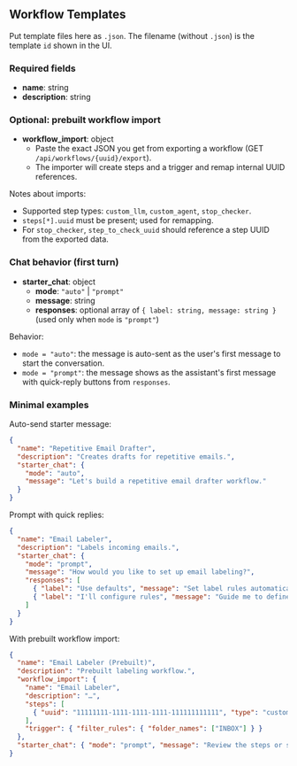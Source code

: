 ## Workflow Templates

Put template files here as `.json`. The filename (without `.json`) is the template `id` shown in the UI.

### Required fields
- **name**: string
- **description**: string

### Optional: prebuilt workflow import
- **workflow_import**: object
  - Paste the exact JSON you get from exporting a workflow (GET `/api/workflows/{uuid}/export`).
  - The importer will create steps and a trigger and remap internal UUID references.

Notes about imports:
- Supported step types: `custom_llm`, `custom_agent`, `stop_checker`.
- `steps[*].uuid` must be present; used for remapping.
- For `stop_checker`, `step_to_check_uuid` should reference a step UUID from the exported data.

### Chat behavior (first turn)
- **starter_chat**: object
  - **mode**: `"auto"` | `"prompt"`
  - **message**: string
  - **responses**: optional array of `{ label: string, message: string }` (used only when `mode` is `"prompt"`)

Behavior:
- `mode = "auto"`: the message is auto-sent as the user's first message to start the conversation.
- `mode = "prompt"`: the message shows as the assistant's first message with quick-reply buttons from `responses`.

### Minimal examples

Auto-send starter message:
```json
{
  "name": "Repetitive Email Drafter",
  "description": "Creates drafts for repetitive emails.",
  "starter_chat": {
    "mode": "auto",
    "message": "Let's build a repetitive email drafter workflow."
  }
}
```

Prompt with quick replies:
```json
{
  "name": "Email Labeler",
  "description": "Labels incoming emails.",
  "starter_chat": {
    "mode": "prompt",
    "message": "How would you like to set up email labeling?",
    "responses": [
      { "label": "Use defaults", "message": "Set label rules automatically." },
      { "label": "I'll configure rules", "message": "Guide me to define label rules." }
    ]
  }
}
```

With prebuilt workflow import:
```json
{
  "name": "Email Labeler (Prebuilt)",
  "description": "Prebuilt labeling workflow.",
  "workflow_import": {
    "name": "Email Labeler",
    "description": "…",
    "steps": [
      { "uuid": "11111111-1111-1111-1111-111111111111", "type": "custom_llm", "name": "Decide Label", "model": "google/gemini-2.5-flash", "system_prompt": "…" }
    ],
    "trigger": { "filter_rules": { "folder_names": ["INBOX"] } }
  },
  "starter_chat": { "mode": "prompt", "message": "Review the steps or start labeling.", "responses": [ { "label": "Proceed", "message": "Looks good, proceed." } ] }
}
```


